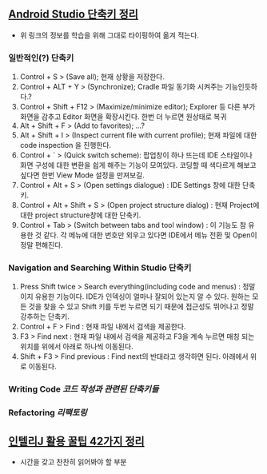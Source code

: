 ## [Android Studio 단축키 정리](https://medium.com/@joongwon/android-studio-%EB%8B%A8%EC%B6%95%ED%82%A4-%EC%A0%95%EB%A6%AC-557733f5a5a)

* 위 링크의 정보를 학습을 위해 그대로 타이핑하여 옮겨 적는다.

### 일반적인(?) 단축키

1. Control + S > (Save all); 현재 상황을 저장한다.
2. Control + ALT + Y > (Synchronize); Cradle 파일 동기화 시켜주는 기능인듯하다.?
3. Control + Shift + F12 > (Maximize/minimize editor); Explorer 등 다른 부가 화면을 감추고 Editor 화면을 확장시킨다. 한번 더 누르면 원상태로 복귀
4. Alt + Shift + F > (Add to favorites); ...?
5. Alt + Shift + I > (Inspect current file with current profile); 현재 파일에 대한 code inspection 을 진행한다.
6. Control + ` > (Quick switch scheme): 팝업창이 하나 뜨는데 IDE 스타일이나 화면 구성에 대한 변환을 쉽게 해주는 기능이 모여있다. 코딩할 때 색다르게 해보고 싶다면 한번 View Mode 설정을 만져보길.
7. Control + Alt + S > (Open settings dialogue) : IDE Settings 창에 대한 단축키.
8. Control + Alt + Shift + S > (Open project structure dialog) : 현재 Project에 대한 project structure창에 대한 단축키.
9. Control + Tab > (Switch between tabs and tool window) : 이 기능도 참 유용한 것 같다. 각 메뉴에 대한 번호만 외우고 있다면 IDE에서 메뉴 전환 및 Open이 정말 편해진다.


### Navigation and Searching Within Studio 단축키

1. Press Shift twice > Search everything(including code and menus) : 정말이지 유용한 기능이다. IDE가 인덱싱이 얼마나 잘되어 있는지 알 수 있다. 원하는 모든 것을 찾을 수 있고 Shift 키를 두번 누르면 되기 때문에 접근성도 뛰어나고 정말 강추하는 단축키.
2. Control + F > Find : 현재 파일 내에서 검색을 제공한다.
3. F3 > Find next : 현재 파일 내에서 검색을 제공하고 F3을 계속 누르면 매칭 되는 위치를 위에서 아래로 하나씩 이동된다.
4. Shift + F3 > Find previous : Find next의 반대라고 생각하면 된다. 아래에서 위로 이동된다.




### Writing Code _코드 작성과 관련된 단축키들_



### Refactoring _리팩토링_


## [인텔리J 활용 꿀팁 42가지 정리](http://www.popit.kr/%EC%9D%B8%ED%85%94%EB%A6%ACj-%ED%99%9C%EC%9A%A9-%EA%BF%80%ED%8C%81-42%EA%B0%80%EC%A7%80-%EC%A0%95%EB%A6%AC/)

* 시간을 갖고 찬찬히 읽어봐야 할 부분
